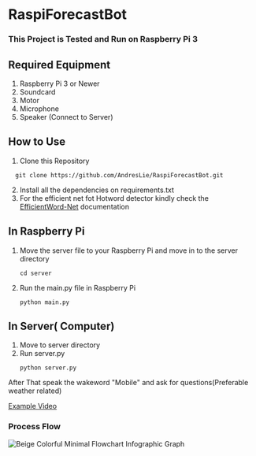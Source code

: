 # RaspiForecastBot
### This Project is Tested and Run on Raspberry Pi 3
## Required Equipment
1. Raspberry Pi 3 or Newer
2. Soundcard
3. Motor
4. Microphone
5. Speaker (Connect to Server)
## How to Use
1. Clone this Repository
```
  git clone https://github.com/AndresLie/RaspiForecastBot.git
```
2. Install all the dependencies on requirements.txt
3. For the efficient net fot Hotword detector kindly check the [EfficientWord-Net](https://github.com/Ant-Brain/EfficientWord-Net/tree/main) documentation
   
## In Raspberry Pi
1. Move the server file to your Raspberry Pi and move in to the server directory
   ```
   cd server
   ```
2. Run the main.py file in Raspberry Pi
   ```
   python main.py
   ```


## In Server( Computer)
1. Move to server directory
2. Run server.py
   ```
   python server.py
   ```

After That speak the wakeword "Mobile" and ask for questions(Preferable weather related)

[Example Video](https://drive.google.com/file/d/1kAkMAnLWwJibSDhBwFyJc74JZK0Yws7h/view?usp=drive_link)
### Process Flow
![Beige Colorful Minimal Flowchart Infographic Graph](https://github.com/AndresLie/RaspiForecastBot/assets/119865728/dc5a7e26-781e-4e78-8e65-fe1b90a35baf=100x10)
